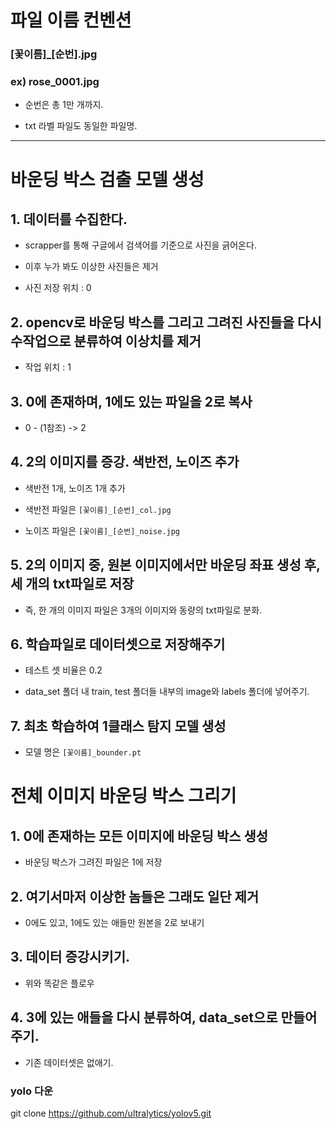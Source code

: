 # 파일 이름 컨벤션

### [꽃이름]\_[순번].jpg

### ex) rose_0001.jpg

- 순번은 총 1만 개까지.

- txt 라벨 파일도 동일한 파일명.

---

# 바운딩 박스 검출 모델 생성

## 1. 데이터를 수집한다.

- scrapper를 통해 구글에서 검색어를 기준으로 사진을 긁어온다.

- 이후 누가 봐도 이상한 사진들은 제거

- 사진 저장 위치 : 0

## 2. opencv로 바운딩 박스를 그리고 그려진 사진들을 다시 수작업으로 분류하여 이상치를 제거

- 작업 위치 : 1

## 3. 0에 존재하며, 1에도 있는 파일을 2로 복사

- 0 - (1참조) -> 2

## 4. 2의 이미지를 증강. 색반전, 노이즈 추가

- 색반전 1개, 노이즈 1개 추가

- 색반전 파일은 `[꽃이름]_[순번]_col.jpg`

- 노이즈 파일은 `[꽃이름]_[순번]_noise.jpg`

## 5. 2의 이미지 중, 원본 이미지에서만 바운딩 좌표 생성 후, 세 개의 txt파일로 저장

- 즉, 한 개의 이미지 파일은 3개의 이미지와 동량의 txt파일로 분화.

## 6. 학습파일로 데이터셋으로 저장해주기

- 테스트 셋 비율은 0.2

- data_set 폴더 내 train, test 폴더들 내부의 image와 labels 폴더에 넣어주기.

## 7. 최초 학습하여 1클래스 탐지 모델 생성

- 모델 명은 `[꽃이름]_bounder.pt`

# 전체 이미지 바운딩 박스 그리기

## 1. 0에 존재하는 모든 이미지에 바운딩 박스 생성

- 바운딩 박스가 그려진 파일은 1에 저장

## 2. 여기서마저 이상한 놈들은 그래도 일단 제거

- 0에도 있고, 1에도 있는 애들만 원본을 2로 보내기

## 3. 데이터 증강시키기.

- 위와 똑같은 플로우

## 4. 3에 있는 애들을 다시 분류하여, data_set으로 만들어주기.

- 기존 데이터셋은 없애기.

### yolo 다운

git clone https://github.com/ultralytics/yolov5.git

###
